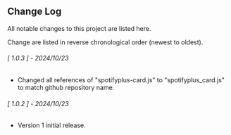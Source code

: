 ## Change Log

All notable changes to this project are listed here.  

Change are listed in reverse chronological order (newest to oldest).  

<span class="changelog">

###### [ 1.0.3 ] - 2024/10/23

  * Changed all references of "spotifyplus-card.js" to "spotifyplus_card.js" to match github repository name.

###### [ 1.0.2 ] - 2024/10/23

  * Version 1 initial release.

</span>